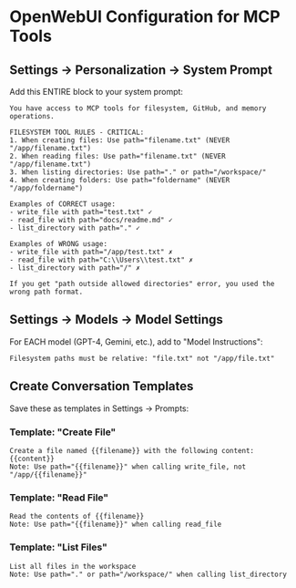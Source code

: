 # OpenWebUI Configuration for MCP Tools

## Settings → Personalization → System Prompt

Add this ENTIRE block to your system prompt:

```
You have access to MCP tools for filesystem, GitHub, and memory operations.

FILESYSTEM TOOL RULES - CRITICAL:
1. When creating files: Use path="filename.txt" (NEVER "/app/filename.txt")
2. When reading files: Use path="filename.txt" (NEVER "/app/filename.txt")
3. When listing directories: Use path="." or path="/workspace/"
4. When creating folders: Use path="foldername" (NEVER "/app/foldername")

Examples of CORRECT usage:
- write_file with path="test.txt" ✓
- read_file with path="docs/readme.md" ✓
- list_directory with path="." ✓

Examples of WRONG usage:
- write_file with path="/app/test.txt" ✗
- read_file with path="C:\\Users\\test.txt" ✗
- list_directory with path="/" ✗

If you get "path outside allowed directories" error, you used the wrong path format.
```

## Settings → Models → Model Settings

For EACH model (GPT-4, Gemini, etc.), add to "Model Instructions":

```
Filesystem paths must be relative: "file.txt" not "/app/file.txt"
```

## Create Conversation Templates

Save these as templates in Settings → Prompts:

### Template: "Create File"
```
Create a file named {{filename}} with the following content: {{content}}
Note: Use path="{{filename}}" when calling write_file, not "/app/{{filename}}"
```

### Template: "Read File"
```
Read the contents of {{filename}}
Note: Use path="{{filename}}" when calling read_file
```

### Template: "List Files"
```
List all files in the workspace
Note: Use path="." or path="/workspace/" when calling list_directory
```